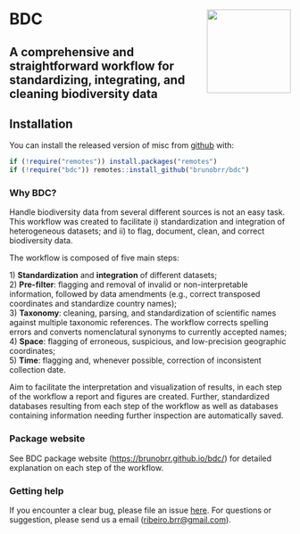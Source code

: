 
<!-- README.md is generated from README.Rmd. Please edit that file -->

# **BDC** <img src="https://github.com/brunobrr/bdc/tree/master/man/figures/logo.png" align="right" width="150" />

## A comprehensive and straightforward workflow for standardizing, integrating, and cleaning biodiversity data

<!-- badges: start -->

<!-- badges: end -->

## Installation

You can install the released version of misc from
[github](https://github.com/brunobrr/bdc) with:

``` r
if (!require("remotes")) install.packages("remotes")
if (!require("bdc")) remotes::install_github("brunobrr/bdc")
```

### Why BDC?

Handle biodiversity data from several different sources is not an easy
task. This workflow was created to facilitate i) standardization and
integration of heterogeneous datasets; and ii) to flag, document, clean,
and correct biodiversity data.

The workflow is composed of five main steps:

1\) **Standardization** and **integration** of different datasets;  
2\) **Pre-filter**: flagging and removal of invalid or non-interpretable
information, followed by data amendments (e.g., correct transposed
coordinates and standardize country names);  
3\) **Taxonomy**: cleaning, parsing, and standardization of scientific
names against multiple taxonomic references. The workflow corrects
spelling errors and converts nomenclatural synonyms to currently
accepted names;  
4\) **Space**: flagging of erroneous, suspicious, and low-precision
geographic coordinates;  
5\) **Time**: flagging and, whenever possible, correction of
inconsistent collection date.

Aim to facilitate the interpretation and visualization of results, in
each step of the workflow a report and figures are created. Further,
standardized databases resulting from each step of the workflow as well
as databases containing information needing further inspection are
automatically saved.

### Package website

See BDC package website (<https://brunobrr.github.io/bdc/>) for detailed
explanation on each step of the workflow.

### Getting help

If you encounter a clear bug, please file an issue
[here](https://github.com/brunobrr/bdc/issues). For questions or
suggestion, please send us a email (ribeiro.brr@gmail.com).
